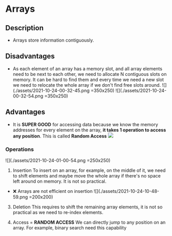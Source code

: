 # Arrays
## Description
- Arrays store information contiguously.

## Disadvantages
- As each element of an array has a memory slot, and all array elements need to be next to each other, we need to allocate N contiguous slots on memory. It can be hard to find them and every time we need a new slot we need to relocate the whole array if we don't find free slots around.
![](./assets/2021-10-24-00-32-45.png =350x250)
![](./assets/2021-10-24-00-32-54.png =350x250)

## Advantages
- It is **SUPER GOOD** for accessing data because we know the memory addresses for every element on the array, **it takes 1 operation to access any position**. This is called **Random Access**
![](2021-10-24-00-49-35.png)

### Operations
![](./assets/2021-10-24-01-00-54.png =250x250)
1. Insertion
To insert on an array, for example, on the middle of it, we need to shift elements and maybe move the whole array if there's no space left around on memory. It is not so practical.
- :x: Arrays are not efficient on insertion
![](./assets/2021-10-24-10-48-59.png =200x200)

3. Deletion
This requires to shift the remaining array elements, it is not so practical as we need to re-index elements.

4. Access = **RANDOM ACCESS**
We can directly jump to any position on an array. For example, binary search need this capability